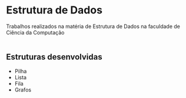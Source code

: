 # Estrutura de Dados
Trabalhos realizados na matéria de Estrutura de Dados na faculdade de Ciência da Computação<br><br>

## Estruturas desenvolvidas
* Pilha
* Lista
* Fila
* Grafos
